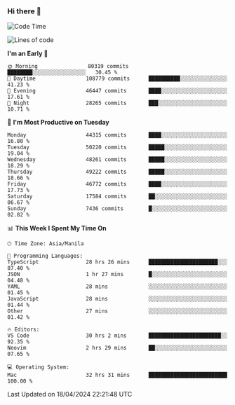 ### Hi there 👋

<!--START_SECTION:waka-->
![Code Time](http://img.shields.io/badge/Code%20Time-5%2C063%20hrs%2052%20mins-blue)

![Lines of code](https://img.shields.io/badge/From%20Hello%20World%20I%27ve%20Written-115.7%20million%20lines%20of%20code-blue)

**I'm an Early 🐤** 

```text
🌞 Morning                80319 commits       ████████░░░░░░░░░░░░░░░░░   30.45 % 
🌆 Daytime                108779 commits      ██████████░░░░░░░░░░░░░░░   41.23 % 
🌃 Evening                46447 commits       ████░░░░░░░░░░░░░░░░░░░░░   17.61 % 
🌙 Night                  28265 commits       ███░░░░░░░░░░░░░░░░░░░░░░   10.71 % 
```
📅 **I'm Most Productive on Tuesday** 

```text
Monday                   44315 commits       ████░░░░░░░░░░░░░░░░░░░░░   16.80 % 
Tuesday                  50220 commits       █████░░░░░░░░░░░░░░░░░░░░   19.04 % 
Wednesday                48261 commits       █████░░░░░░░░░░░░░░░░░░░░   18.29 % 
Thursday                 49222 commits       █████░░░░░░░░░░░░░░░░░░░░   18.66 % 
Friday                   46772 commits       ████░░░░░░░░░░░░░░░░░░░░░   17.73 % 
Saturday                 17584 commits       ██░░░░░░░░░░░░░░░░░░░░░░░   06.67 % 
Sunday                   7436 commits        █░░░░░░░░░░░░░░░░░░░░░░░░   02.82 % 
```


📊 **This Week I Spent My Time On** 

```text
🕑︎ Time Zone: Asia/Manila

💬 Programming Languages: 
TypeScript               28 hrs 26 mins      ██████████████████████░░░   87.40 % 
JSON                     1 hr 27 mins        █░░░░░░░░░░░░░░░░░░░░░░░░   04.48 % 
YAML                     28 mins             ░░░░░░░░░░░░░░░░░░░░░░░░░   01.45 % 
JavaScript               28 mins             ░░░░░░░░░░░░░░░░░░░░░░░░░   01.44 % 
Other                    27 mins             ░░░░░░░░░░░░░░░░░░░░░░░░░   01.42 % 

🔥 Editors: 
VS Code                  30 hrs 2 mins       ███████████████████████░░   92.35 % 
Neovim                   2 hrs 29 mins       ██░░░░░░░░░░░░░░░░░░░░░░░   07.65 % 

💻 Operating System: 
Mac                      32 hrs 31 mins      █████████████████████████   100.00 % 
```


 Last Updated on 18/04/2024 22:21:48 UTC
<!--END_SECTION:waka-->


<!--
**rad182/rad182** is a ✨ _special_ ✨ repository because its `README.md` (this file) appears on your GitHub profile.

Here are some ideas to get you started:

- 🔭 I’m currently working on ...
- 🌱 I’m currently learning ...
- 👯 I’m looking to collaborate on ...
- 🤔 I’m looking for help with ...
- 💬 Ask me about ...
- 📫 How to reach me: ...
- 😄 Pronouns: ...
- ⚡ Fun fact: ...
-->
